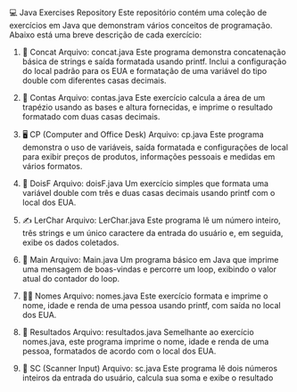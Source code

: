 💻 Java Exercises Repository
Este repositório contém uma coleção de exercícios em Java que demonstram vários conceitos de programação. Abaixo está uma breve descrição de cada exercício:

1. 📝 Concat
Arquivo: concat.java
Este programa demonstra concatenação básica de strings e saída formatada usando printf. Inclui a configuração do local padrão para os EUA e formatação de uma variável do tipo double com diferentes casas decimais.

2. 📐 Contas
Arquivo: contas.java
Este exercício calcula a área de um trapézio usando as bases e altura fornecidas, e imprime o resultado formatado com duas casas decimais.

3. 🖥️ CP (Computer and Office Desk)
Arquivo: cp.java
Este programa demonstra o uso de variáveis, saída formatada e configurações de local para exibir preços de produtos, informações pessoais e medidas em vários formatos.

4. 🔢 DoisF
Arquivo: doisF.java
Um exercício simples que formata uma variável double com três e duas casas decimais usando printf com o local dos EUA.

5. ✍️ LerChar
Arquivo: LerChar.java
Este programa lê um número inteiro, três strings e um único caractere da entrada do usuário e, em seguida, exibe os dados coletados.

6. 👋 Main
Arquivo: Main.java
Um programa básico em Java que imprime uma mensagem de boas-vindas e percorre um loop, exibindo o valor atual do contador do loop.

7. 🧑‍💼 Nomes
Arquivo: nomes.java
Este exercício formata e imprime o nome, idade e renda de uma pessoa usando printf, com saída no local dos EUA.

8. 📝 Resultados
Arquivo: resultados.java
Semelhante ao exercício nomes.java, este programa imprime o nome, idade e renda de uma pessoa, formatados de acordo com o local dos EUA.

9. 🔢 SC (Scanner Input)
Arquivo: sc.java
Este programa lê dois números inteiros da entrada do usuário, calcula sua soma e exibe o resultado
